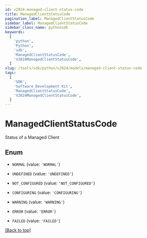 ```yaml
---
id: v2024-managed-client-status-code
title: ManagedClientStatusCode
pagination_label: ManagedClientStatusCode
sidebar_label: ManagedClientStatusCode
sidebar_class_name: pythonsdk
keywords:
  [
    'python',
    'Python',
    'sdk',
    'ManagedClientStatusCode',
    'V2024ManagedClientStatusCode',
  ]
slug: /tools/sdk/python/v2024/models/managed-client-status-code
tags:
  [
    'SDK',
    'Software Development Kit',
    'ManagedClientStatusCode',
    'V2024ManagedClientStatusCode',
  ]
---
```


# ManagedClientStatusCode

Status of a Managed Client

## Enum

- `NORMAL` (value: `'NORMAL'`)

- `UNDEFINED` (value: `'UNDEFINED'`)

- `NOT_CONFIGURED` (value: `'NOT_CONFIGURED'`)

- `CONFIGURING` (value: `'CONFIGURING'`)

- `WARNING` (value: `'WARNING'`)

- `ERROR` (value: `'ERROR'`)

- `FAILED` (value: `'FAILED'`)

[[Back to top]](#)
